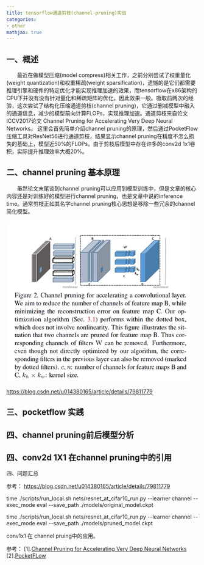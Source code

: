 ```yaml
---
title: tensorflow通道剪枝(channel-pruning)实战
categories:
- other
mathjax: true
---
```



## 一、概述
　　最近在做模型压缩(model compress)相关工作，之前分别尝试了权重量化(weight quantization)和权重稀疏(weight sparsification)，遗憾的是它们都需要推理引擎和硬件的特定优化才能实现推理加速的效果，而tensorflow在x86架构的CPU下并没有没有针对量化和稀疏矩阵的优化，因此效果一般。吸取前两次的经验，这次尝试了结构化压缩通道剪枝(channel pruning)，它通过删减模型中融入的通道信息，减少的模型前向计算FLOPs，实现推理加速。通道剪枝来自论文ICCV2017论文 Channel Pruning for Accelerating Very Deep Neural Networks。 这里会首先简单介绍channel pruning的原理，然后通过PocketFlow压缩工具对ResNet56进行通道剪枝，结果显示channel pruning在精度不怎么损失的基础上，模型近50%的FLOPs。由于剪枝后模型中存在许多的conv2d 1x1卷积，实际提升推理效率大概20%。

## 二、channel pruning 基本原理
　　虽然论文末尾谈到channel pruning可以应用到模型训练中，但是文章的核心内容还是对训练好的模型进行channel pruning，也是文章中说的inference time。通常剪枝正如其名字channel pruning核心思想是移除一些冗余的channel简化模型。


![channel-pruning示意图](/images/channel_pruning.jpg)


https://blog.csdn.net/u014380165/article/details/79811779

## 三、pocketflow 实践

## 四、channel pruning前后模型分析 

## 四、conv2d 1X1 在channel pruning中的引用




四、问题汇总

参考：
https://blog.csdn.net/u014380165/article/details/79811779



time ./scripts/run_local.sh nets/resnet_at_cifar10_run.py     --learner channel  --exec_mode eval --save_path ./models/original_model.ckpt


time ./scripts/run_local.sh nets/resnet_at_cifar10_run.py  --learner channel  --exec_mode eval --save_path ./models/pruned_model.ckpt


conv1x1 在 channel pruing中的应用。


参考：
[1].[Channel Pruning for Accelerating Very Deep Neural Networks](https://arxiv.org/abs/1707.06168)
[2].[PocketFLow](https://github.com/wxquare/PocketFlow)
